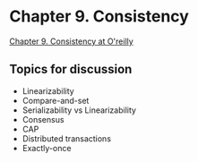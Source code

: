 # Chapter 9. Consistency

[Chapter 9. Consistency at O'reilly](https://learning.oreilly.com/library/view/designing-data-intensive-applications/9781491903063/ch09.html)

## Topics for discussion

- Linearizability
- Compare-and-set
- Serializability vs Linearizability
- Consensus
- CAP
- Distributed transactions
- Exactly-once